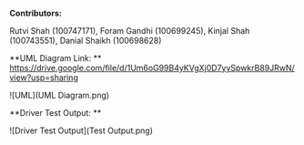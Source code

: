**Contributors:**

Rutvi Shah (100747171),
Foram Gandhi (100699245),
Kinjal Shah (100743551),
Danial Shaikh (100698628)

**UML Diagram Link: ** https://drive.google.com/file/d/1Um6oG99B4yKVgXj0D7yySpwkrB89JRwN/view?usp=sharing

![UML](UML Diagram.png)

**Driver Test Output: **

![Driver Test Output](Test Output.png)
